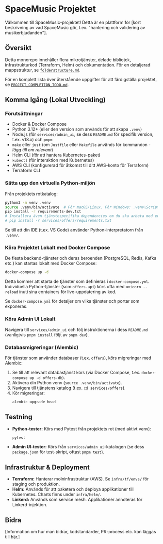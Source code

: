 # SpaceMusic Projektet

Välkommen till SpaceMusic-projektet! Detta är en plattform för [kort beskrivning av vad SpaceMusic gör, t.ex. "hantering och validering av musikerbjudanden"].

## Översikt

Detta monorepo innehåller flera mikrotjänster, delade bibliotek, infrastrukturkod (Terraform, Helm) och dokumentation. För en detaljerad mappstruktur, se [`folderstructure.md`](./folderstructure.md).

För en komplett lista över återstående uppgifter för att färdigställa projektet, se [`PROJECT_COMPLETION_TODO.md`](./PROJECT_COMPLETION_TODO.md).

## Komma Igång (Lokal Utveckling)

### Förutsättningar

*   Docker & Docker Compose
*   Python 3.12+ (eller den version som används för att skapa `.venv`)
*   Node.js (för `services/admin_ui`, se dess `README.md` för specifik version, t.ex. v18.x) och `pnpm`
*   `make` eller `just` (om `Justfile` eller `Makefile` används för kommandon - *lägg till om relevant*)
*   Helm CLI (för att hantera Kubernetes-paket)
*   `kubectl` (för interaktion med Kubernetes)
*   AWS CLI (konfigurerad för åtkomst till ditt AWS-konto för Terraform)
*   Terraform CLI

### Sätta upp den virtuella Python-miljön

Från projektets rotkatalog:
```bash
python3 -m venv .venv
source .venv/bin/activate  # För macOS/Linux. För Windows: .venv\Scripts\activate
pip install -r requirements-dev.txt 
# Installera även tjänstespecifika dependencies om du ska arbeta med en specifik tjänst, t.ex.:
# pip install -r services/offers/requirements.txt
```
Se till att din IDE (t.ex. VS Code) använder Python-interpretatorn från `.venv/`.

### Köra Projektet Lokalt med Docker Compose

De flesta backend-tjänster och deras beroenden (PostgreSQL, Redis, Kafka etc.) kan startas lokalt med Docker Compose:
```bash
docker-compose up -d
```
Detta kommer att starta de tjänster som definieras i `docker-compose.yml`. Individuella Python-tjänster (som `offers-api`) körs ofta med `uvicorn --reload` inuti sina containers för live-uppdatering av kod.

Se `docker-compose.yml` för detaljer om vilka tjänster och portar som exponeras.

### Köra Admin UI Lokalt

Navigera till `services/admin_ui` och följ instruktionerna i dess `README.md` (vanligtvis `pnpm install` följt av `pnpm dev`).

### Databasmigreringar (Alembic)

För tjänster som använder databaser (t.ex. `offers`), körs migreringar med Alembic:
1.  Se till att relevant databastjänst körs (via Docker Compose, t.ex. `docker-compose up -d offers-db`).
2.  Aktivera din Python venv (`source .venv/bin/activate`).
3.  Navigera till tjänstens katalog (t.ex. `cd services/offers`).
4.  Kör migreringar:
    ```bash
    alembic upgrade head
    ```

## Testning

*   **Python-tester:** Körs med Pytest från projektets rot (med aktivt venv):
    ```bash
    pytest
    ```
*   **Admin UI-tester:** Körs från `services/admin_ui`-katalogen (se dess `package.json` för test-skript, oftast `pnpm test`).

## Infrastruktur & Deployment

*   **Terraform:** Hanterar molninfrastruktur (AWS). Se `infra/tf/envs/` för staging och produktion.
*   **Helm:** Används för att paketera och deploya applikationer till Kubernetes. Charts finns under `infra/helm/`.
*   **Linkerd:** Används som service mesh. Applikationer annoteras för Linkerd-injektion.

## Bidra

[Information om hur man bidrar, kodstandarder, PR-process etc. kan läggas till här.] 